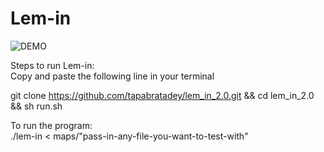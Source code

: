 # Lem-in

![DEMO](https://user-images.githubusercontent.com/12387917/43361458-dddb759e-9283-11e8-8779-d5bb626b31d2.gif)

Steps to run Lem-in:</br>
Copy and paste the following line in your terminal</br>

git clone https://github.com/tapabratadey/lem_in_2.0.git && cd lem_in_2.0 && sh run.sh

To run the program:</br>
./lem-in < maps/"pass-in-any-file-you-want-to-test-with"</br>
